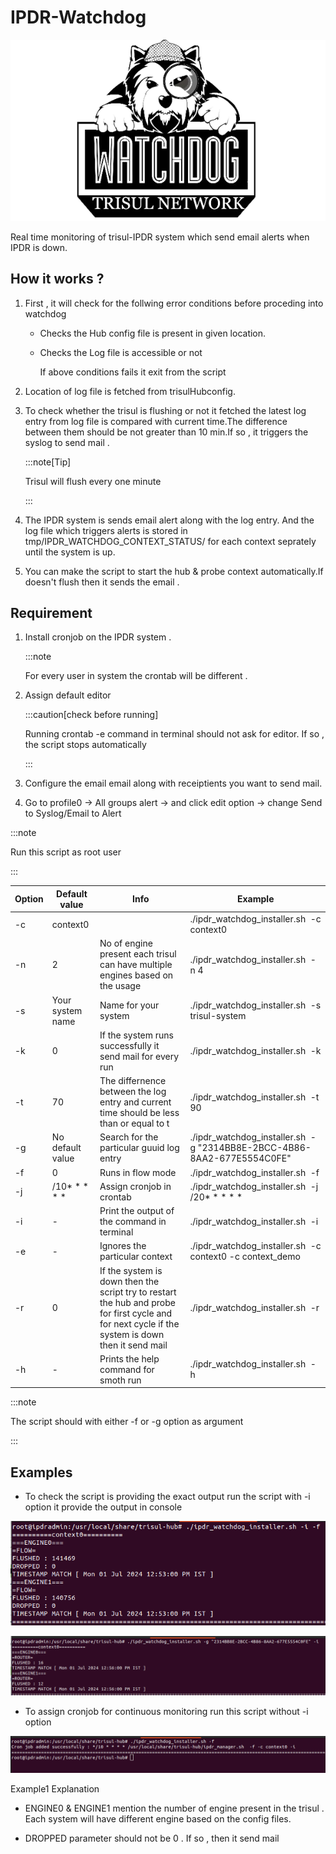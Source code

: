# IPDR-Watchdog

![IPDR-Watchdog](./images/watch_dog.png)

Real time monitoring of trisul-IPDR system which send email alerts when IPDR is down.

## How it works ?

1. First , it will check for the follwing error conditions before proceding into watchdog
   
   - Checks the Hub config file is present in given location.
   
   - Checks the Log file is accessible or not
     
     If above conditions fails it exit from the script

2. Location of log file is fetched from trisulHubconfig.

3. To check whether the trisul is flushing  or not it fetched the latest log entry from log file is compared with current time.The difference between them should be not greater than 10 min.If so , it triggers the syslog to send mail . 
   
   :::note[Tip]
   
   Trisul will flush every one minute 
   
   :::

4. The IPDR system is sends email alert along with the log entry.  And the log file which triggers alerts is stored in tmp/IPDR_WATCHDOG_CONTEXT_STATUS/ for each context seprately until the system is up.

5. You can make the script to start the hub & probe context automatically.If doesn't flush then it sends the email .

## Requirement

1. Install cronjob on the IPDR system . 
   
   :::note
   
   For every user in system the crontab will be different . 

2. Assign default editor 
   
   :::caution[check before running]
   
   Running crontab -e command in terminal should not ask for editor. If so , the script stops automatically
   
   :::

3. Configure the email email along with receiptients you want to send mail.

4. Go to profile0 → All groups alert → and click edit option → change Send to Syslog/Email to Alert

:::note

Run this script as root user

:::

| Option | Default value    | Info                                                                                                                                              | Example                                                                 |
| ------ | ---------------- | ------------------------------------------------------------------------------------------------------------------------------------------------- | ----------------------------------------------------------------------- |
| -c     | context0         |                                                                                                                                                   | ./ipdr_watchdog_installer.sh  -c context0                               |
| -n     | 2                | No of engine present each trisul can have multiple engines based on the usage                                                                     | ./ipdr_watchdog_installer.sh  -n 4                                      |
| -s     | Your system name | Name for your system                                                                                                                              | ./ipdr_watchdog_installer.sh  -s trisul-system                          |
| -k     | 0                | If the system runs successfully it send mail for every run                                                                                        | ./ipdr_watchdog_installer.sh  -k                                        |
| -t     | 70               | The differnence between the log entry and current time should be less than or equal to t                                                          | ./ipdr_watchdog_installer.sh  -t 90                                     |
| -g     | No default value | Search for the particular guuid log entry                                                                                                         | ./ipdr_watchdog_installer.sh  -g "2314BB8E-2BCC-4B86-8AA2-677E5554C0FE" |
| -f     | 0                | Runs in flow mode                                                                                                                                 | ./ipdr_watchdog_installer.sh  -f                                        |
| -j     | /10* * * * *     | Assign cronjob in crontab                                                                                                                         | ./ipdr_watchdog_installer.sh  -j /20* * * * *                           |
| -i     | -                | Print the output of the command in terminal                                                                                                       | ./ipdr_watchdog_installer.sh  -i                                        |
| -e     | -                | Ignores the particular context                                                                                                                    | ./ipdr_watchdog_installer.sh  -c context0 -c context_demo               |
| -r     | 0                | If the system is down then the script try to restart the hub and probe for first cycle and for next cycle if the system is down then it send mail | ./ipdr_watchdog_installer.sh  -r                                        |
| -h     | -                | Prints the help command for smoth run                                                                                                             | ./ipdr_watchdog_installer.sh  -h                                        |

:::note

The script should with either -f or -g option as argument 

:::



## Examples

- To check the script is providing the exact output run the script with -i option it provide the output in console

![ipdr_watchdog](./images/ipdr_watchdog1.png)



![ipdr_watchdog](./images/ipdr_watchdog2.png)

- To assign cronjob for continuous monitoring run this script without -i option

![](./images/ipdr_watchdog3.png)



Example1 Explanation

- ENGINE0 & ENGINE1 mention the number of engine present in the trisul . Each system will have different engine based on the config files.

- DROPPED parameter should not be 0 . If so , then it send mail
